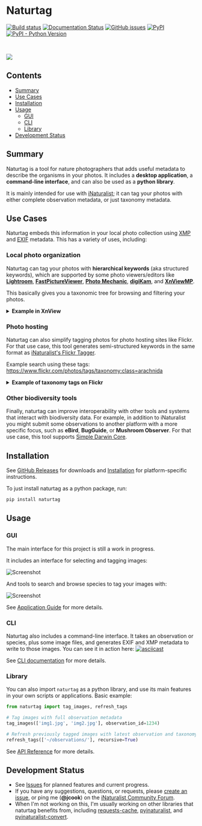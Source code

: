 # Naturtag

[![Build status](https://github.com/JWCook/naturtag/workflows/Build/badge.svg)](https://github.com/JWCook/naturtag/actions)
[![Documentation Status](https://readthedocs.org/projects/naturtag/badge/?version=stable)](https://naturtag.readthedocs.io/en/stable/)
[![GitHub issues](https://img.shields.io/github/issues/JWCook/naturtag)](https://github.com/JWCook/naturtag/issues)
[![PyPI](https://img.shields.io/pypi/v/naturtag?color=blue)](https://pypi.org/project/naturtag)
[![PyPI - Python Version](https://img.shields.io/pypi/pyversions/naturtag)](https://pypi.org/project/naturtag)


<!-- RTD-IGNORE -->
<br />

[![](assets/icons/naturtag-gh-preview.png)](https://naturtag.readthedocs.io)

## Contents
- [Summary](#summary)
- [Use Cases](#use-cases)
- [Installation](#installation)
- [Usage](#usage)
  - [GUI](#gui)
  - [CLI](#cli)
  - [Library](#library)
- [Development Status](#development-status)
<!-- END-RTD-IGNORE -->

## Summary
Naturtag is a tool for nature photographers that adds useful metadata to describe the organisms in
your photos. It includes a **desktop application**, a **command-line interface**, and can also be
used as a **python library**.

It is mainly intended for use with [iNaturalist](https://www.inaturalist.org); it can tag your
photos with either complete observation metadata, or just taxonomy metadata.


## Use Cases
Naturtag embeds this information in your local photo collection using
[XMP](https://en.wikipedia.org/wiki/Extensible_Metadata_Platform) and
[EXIF](https://en.wikipedia.org/wiki/Exif) metadata. This has a variety of uses, including:

### Local photo organization
Naturtag can tag your photos with **hierarchical keywords** (aka structured keywords), which
are supported by some photo viewers/editors like
[**Lightroom**](https://millennialdiyer.com/articles/photography/lightroom-keyword-hierarchy/),
[**FastPictureViewer**](https://www.fastpictureviewer.com),
[**Photo Mechanic**](https://www.photometadata.org/META-Tutorials-Photo-Mechanic-Applying-Keywords),
[**digiKam**](https://www.digikam.org), and
[**XnViewMP**](https://www.xnview.com/en/xnviewmp).

This basically gives you a taxonomic tree for browsing and filtering your photos.

<details>
<summary><b>Example in XnView</b></summary>

![screenshot](assets/screenshots/xnview.png)
</details>

### Photo hosting
Naturtag can also simplify tagging photos for photo hosting sites like Flickr. For that use case, this
tool generates semi-structured keywords in the same format as
[iNaturalist's Flickr Tagger](https://www.inaturalist.org/taxa/flickr_tagger).

Example search using these tags: https://www.flickr.com/photos/tags/taxonomy:class=arachnida

<details>
<summary><b>Example of taxonomy tags on Flickr</b></summary>

![screenshot](assets/screenshots/flickr.png)
</details>

### Other biodiversity tools
Finally, naturtag can improve interoperability with other tools and systems that interact with biodiversity
data. For example, in addition to iNaturalist you might submit some observations to another
platform with a more specific focus, such as **eBird**, **BugGuide**, or **Mushroom Observer**.
For that use case, this tool supports [Simple Darwin Core](https://dwc.tdwg.org/simple).

## Installation
See [GitHub Releases](https://github.com/pyinat/naturtag/releases) for downloads and
[Installation](https://naturtag.readthedocs.io/en/stable/installation.html)
for platform-specific instructions.

To just install naturtag as a python package, run:
```bash
pip install naturtag
```

## Usage

### GUI
The main interface for this project is still a work in progress.

It includes an interface for selecting and tagging images:

![Screenshot](assets/screenshots/image-selector.png)

And tools to search and browse species to tag your images with:

![Screenshot](assets/screenshots/taxon-search.png)

See [Application Guide](https://naturtag.readthedocs.io/en/stable/app.html) for more details.

### CLI
Naturtag also includes a command-line interface. It takes an observation or species, plus some image
files, and generates EXIF and XMP metadata to write to those images. You can see it in action here:
[![asciicast](https://asciinema.org/a/0a6gzpt7AI9QpGoq0OGMDOxqi.svg)](https://asciinema.org/a/0a6gzpt7AI9QpGoq0OGMDOxqi)

See [CLI documentation](https://naturtag.readthedocs.io/en/stable/cli.html) for more details.

### Library
You can also import `naturtag` as a python library, and use its main features in your own scripts or
applications. Basic example:
```python
from naturtag import tag_images, refresh_tags

# Tag images with full observation metadata
tag_images(['img1.jpg', 'img2.jpg'], observation_id=1234)

# Refresh previously tagged images with latest observation and taxonomy metadata
refresh_tags(['~/observations/'], recursive=True)
```

See [API Reference](https://naturtag.readthedocs.io/en/stable/reference.html) for more details.


## Development Status
* See [Issues](https://github.com/JWCook/naturtag/issues?q=) for planned features and current progress.
* If you have any suggestions, questions, or requests, please
  [create an issue](https://github.com/JWCook/naturtag/issues/new/choose), or ping me (**@jcook**)
  on the [iNaturalist Community Forum](https://forum.inaturalist.org/c/general/14).
* When I'm not working on this, I'm usually working on other libraries that naturtag benefits from, including
  [requests-cache](https://requests-cache.readthedocs.io),
  [pyinaturalist](https://pyinaturalist.readthedocs.io), and
  [pyinaturalist-convert](https://github.com/JWCook/pyinaturalist-convert).
